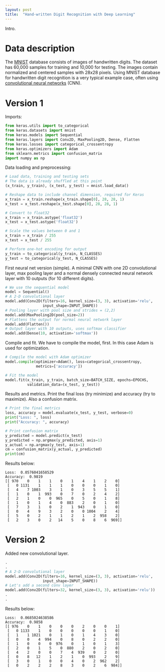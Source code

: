 ```yaml
---
layout: post
title:  "Hand-written Digit Recognition with Deep Learning"
---
```


Intro.

# Data description

The [MNIST][mnist] database consists of images of handwritten digits. The
dataset has 60,000 samples for training and 10,000 for testing. The images
contain normalized and centered samples with 28x28 pixels. Using MNIST database
for handwritten digit recognition is a very typical example case, often using
[convolutional neural networks][cnn] (CNN).

# Version 1

Imports:

```python
from keras.utils import to_categorical
from keras.datasets import mnist
from keras.models import Sequential
from keras.layers import Conv2D, MaxPooling2D, Dense, Flatten
from keras.losses import categorical_crossentropy
from keras.optimizers import Adam
from sklearn.metrics import confusion_matrix
import numpy as np
```

Data loading and preprocessing:

```python
# Load data, training and testing sets
# The data is already shuffled at this point
(x_train, y_train), (x_test, y_test) = mnist.load_data()

# Reshape data to include channel dimension, required for Keras
x_train = x_train.reshape(x_train.shape[0], 28, 28, 1)
x_test = x_test.reshape(x_test.shape[0], 28, 28, 1)

# Convert to float32
x_train = x_train.astype('float32')
x_test = x_test.astype('float32')

# Scale the values between 0 and 1
x_train = x_train / 255
x_test = x_test / 255

# Perform one-hot encoding for output
y_train = to_categorical(y_train, N_CLASSES)
y_test = to_categorical(y_test, N_CLASSES)
```

First neural net version (simple). A minimal CNN with one 2D convolutional
layer, max pooling layer and a normal densely connected neural network layer
with 10 outputs (for 10 different digits).

```python
# We use the sequential model
model = Sequential()
# A 2-D convolutional layer
model.add(Conv2D(filters=16, kernel_size=(3, 3), activation='relu',
                 input_shape=INPUT_SHAPE))
# Pooling layer with pool size and strides = (2,2)
model.add(MaxPooling2D(pool_size=2))
# Flattens the output for normal neural network layer
model.add(Flatten())
# Output layer with 10 outputs, uses softmax classifier
model.add(Dense(10, activation='softmax'))
```

Compile and fit. We have to compile the model, first. In this case Adam is
used for optimization.

```python
# Compile the model with Adam optimizer
model.compile(optimizer=Adam(), loss=categorical_crossentropy,
              metrics=['accuracy'])

# Fit the model
model.fit(x_train, y_train, batch_size=BATCH_SIZE, epochs=EPOCHS,
          validation_data=(x_test, y_test))
```

Results and metrics. Print the final loss (try minimize) and accuracy (try to
maximize). Also a confusion matrix.

```python
# Print the final metrics
loss, accuracy = model.evaluate(x_test, y_test, verbose=0)
print("Loss: ", loss)
print("Accuracy: ", accuracy)

# Print confusion matrix
y_predicted = model.predict(x_test)
y_predicted = np.argmax(y_predicted, axis=1)
y_actual = np.argmax(y_test, axis=1)
cm = confusion_matrix(y_actual, y_predicted)
print(cm)
```

Results below:

```
Loss:  0.0576041658529
Accuracy:  0.9819
[[ 970    0    1    1    0    1    4    1    2    0]
 [   0 1131    1    1    1    0    0    0    1    0]
 [   4    7 1003    3    1    0    3    5    5    1]
 [   1    0    1  993    0    7    0    2    4    2]
 [   2    1    0    0  965    0    5    0    1    8]
 [   1    0    1    4    0  883    2    0    1    0]
 [   7    3    1    0    2    1  943    0    1    0]
 [   0    4    9    3    2    0    0 1004    2    4]
 [   5    0    2    1    1    2    1    2  958    2]
 [   2    3    0    2   14    5    0    8    6  969]]
```

# Version 2

Added new convolutional layer.

```python
.
.
# A 2-D convolutional layer
model.add(Conv2D(filters=16, kernel_size=(3, 3), activation='relu',
                 input_shape=INPUT_SHAPE))
# Let's add a second conv layer
model.add(Conv2D(filters=32, kernel_size=(3, 3), activation='relu'))
.
.
```

Results below:

```
Loss:  0.0685024638586
Accuracy:  0.9858
[[ 976    0    1    0    0    0    2    0    0    1]
 [   0 1133    1    0    0    0    0    0    1    0]
 [   1    1 1021    0    1    0    1    4    3    0]
 [   0    0    4  994    0    8    0    2    2    0]
 [   1    0    0    0  976    0    1    0    1    3]
 [   2    0    1    5    0  880    2    0    2    0]
 [   4    2    0    0    7    4  939    0    2    0]
 [   0    8   12    1    2    1    0  993    2    9]
 [   3    0    1    0    0    4    0    2  962    2]
 [   0    2    2    2    8    3    0    2    6  984]]
```

[mnist]: http://yann.lecun.com/exdb/mnist/
[cnn]: https://en.wikipedia.org/wiki/Convolutional_neural_network
